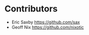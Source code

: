 Contributors
============

* Eric Saxby <https://github.com/sax>
* Geoff Nix <https://github.com/nixotic>

